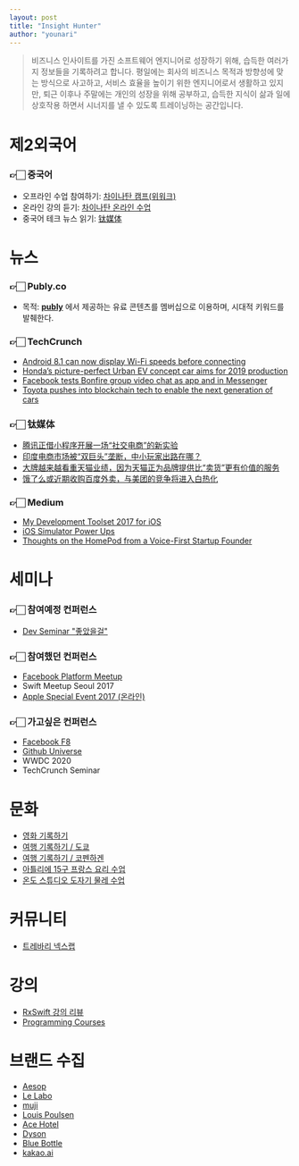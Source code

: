 ```yaml
---
layout: post
title: "Insight Hunter"
author: "younari"
---
```


> 비즈니스 인사이트를 가진 소프트웨어 엔지니어로 성장하기 위해, 습득한 여러가지 정보들을 기록하려고 합니다. 평일에는 회사의 비즈니스 목적과 방향성에 맞는 방식으로 사고하고, 서비스 효율을 높이기 위한 엔지니어로서 생활하고 있지만, 퇴근 이후나 주말에는 개인의 성장을 위해 공부하고, 습득한 지식이 삶과 일에 상호작용 하면서 시너지를 낼 수 있도록 트레이닝하는 공간입니다.


# 제2외국어

### 👉🏻 중국어
- 오프라인 수업 참여하기: [차이나탄 캠프(위워크)](http://camp.chinatan.co.kr/)
- 온라인 강의 듣기: [차이나탄 온라인 수업](https://www.chinatan.co.kr/)
- 중국어 테크 뉴스 읽기: [钛媒体](http://www.tmtpost.com)

# 뉴스

### 👉🏻 Publy.co
- 목적: **[publy](https://publy.co)** 에서 제공하는 유료 콘텐츠를 멤버십으로 이용하며, 시대적 키워드를 발췌한다.

### 👉🏻 TechCrunch
- [Android 8.1 can now display Wi-Fi speeds before connecting](http://bit.ly/2DZ1tA5?cc=ffc63f4f302979623ec9e8a82d6db2a5)
- [Honda’s picture-perfect Urban EV concept car aims for 2019 production](https://techcrunch.com/2017/09/12/hondas-picture-perfect-urban-ev-concept-car-aims-for-2019-production/?utm_source=tcfbpage&sr_share=facebook)
- [Facebook tests Bonfire group video chat as app and in Messenger](https://techcrunch.com/2017/09/13/facebook-tries-its-hand-at-group-video-chat-with-bonfire/)
- [Toyota pushes into blockchain tech to enable the next generation of cars](http://social.techcrunch.com/2017/05/22/toyota-pushes-into-blockchain-tech-to-enable-the-next-generation-of-cars/)

### 👉🏻 钛媒体
- [腾讯正借小程序开展一场“社交电商”的新实验](http://www.tmtpost.com/2760410.html)
- [印度电商市场被“双巨头”垄断，中小玩家出路在哪？](http://www.tmtpost.com/2758281.html)
- [大牌越来越看重天猫业绩，因为天猫正为品牌提供比“卖货”更有价值的服务](http://www.tmtpost.com/2749342.html)
- [饿了么或近期收购百度外卖，与美团的竞争将进入白热化](http://www.tmtpost.com/2755632.html)

### 👉🏻 Medium
- [My Development Toolset 2017 for iOS](https://medium.com/ios-os-x-development/my-development-toolset-2017-for-ios-7c0758e3e5ce)
- [iOS Simulator Power Ups](https://medium.com/the-traveled-ios-developers-guide/ios-simulator-power-ups-407060863b3c)
- [Thoughts on the HomePod from a Voice-First Startup Founder](https://medium.com/vui-magazine/thoughts-on-the-homepod-from-a-voice-first-startup-founder-c67f344eb344)

# 세미나
### 👉🏻 참여예정 컨퍼런스
- [Dev Seminar "좋았을걸"](http://www.fastcampus.co.kr/dev_seminar_dev1801/)

### 👉🏻 참여했던 컨퍼런스
- [Facebook Platform Meetup](https://younari.github.io/2017-11-05/FacebookPlatform)
- Swift Meetup Seoul 2017
- [Apple Special Event 2017 (온라인)](https://younari.github.io/2017-09-12/AppleEvents2017)

### 👉🏻 가고싶은 컨퍼런스
- [Facebook F8](https://www.f8.com)
- [Github Universe](https://githubuniverse.com/speakers/)
- WWDC 2020
- TechCrunch Seminar

# 문화
- [영화 기록하기](https://watcha.net/v2/users/ZQqYZqUuvNvD)
- [여행 기록하기 / 도쿄](https://milkyway1592.blog.me)
- [여행 기록하기 / 코펜하겐](http://www.ssgblog.com/1784)
- [아틀리에 15구 프랑스 요리 수업](https://milkyway1592.blog.me)
- [온도 스튜디오 도자기 물레 수업](https://milkyway1592.blog.me)

# 커뮤니티
- [트레바리 넥스랩](http://trevari.co.kr/clubs/467)

# 강의
- [RxSwift 강의 리뷰](https://brunch.co.kr/@younari/5)
- [Programming Courses](https://younari.github.io/Edu/)

# 브랜드 수집
- [Aesop](https://www.aesop.com/kr/)
- [Le Labo](https://lelabofragrances.com)
- [muji](https://www.muji.net)
- [Louis Poulsen](https://www.louispoulsen.com/asia/frontpage/)
- [Ace Hotel](http://www.acehotel.com)
- [Dyson](https://www.dyson.com/en.html)
- [Blue Bottle](https://bluebottlecoffee.com)
- [kakao.ai](https://kakao.ai)
